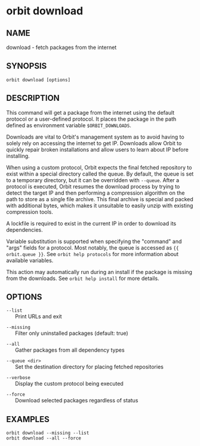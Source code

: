 # __orbit download__

## __NAME__

download - fetch packages from the internet

## __SYNOPSIS__

```
orbit download [options]
```

## __DESCRIPTION__

This command will get a package from the internet using the default protocol
or a user-defined protocol. It places the package in the path defined as
environment variable `$ORBIT_DOWNLOADS`.

Downloads are vital to Orbit's management system as to avoid having to solely 
rely on accessing the internet to get IP. Downloads allow Orbit to quickly
repair broken installations and allow users to learn about IP before installing.

When using a custom protocol, Orbit expects the final fetched repository to
exist within a special directory called the queue. By default, the queue is set
to a temporary directory, but it can be overridden with `--queue`. After a 
protocol is executed, Orbit resumes the download process by trying to detect the 
target IP and then performing a compression algorithm on the path to store as a 
single file archive. This final archive is special and packed with additional 
bytes, which makes it unsuitable to easily unzip with existing compression 
tools.

A lockfile is required to exist in the current IP in order to download its 
dependencies.

Variable substitution is supported when specifying the "command" and "args"
fields for a protocol. Most notably, the queue is accessed as 
`{{ orbit.queue }}`. See `orbit help protocols` for more information about 
available variables.

This action may automatically run during an install if the package is missing
from the downloads. See `orbit help install` for more details.

## __OPTIONS__

`--list`  
      Print URLs and exit

`--missing`  
      Filter only uninstalled packages (default: true)

`--all`  
      Gather packages from all dependency types

`--queue <dir>`  
      Set the destination directory for placing fetched repositories

`--verbose`  
      Display the custom protocol being executed

`--force`  
      Download selected packages regardless of status

## __EXAMPLES__

```
orbit download --missing --list
orbit download --all --force
```

